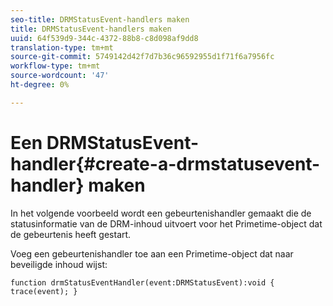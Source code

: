 ```yaml
---
seo-title: DRMStatusEvent-handlers maken
title: DRMStatusEvent-handlers maken
uuid: 64f539d9-344c-4372-88b8-c8d098af9dd8
translation-type: tm+mt
source-git-commit: 5749142d42f7d7b36c96592955d1f71f6a7956fc
workflow-type: tm+mt
source-wordcount: '47'
ht-degree: 0%

---
```



# Een DRMStatusEvent-handler{#create-a-drmstatusevent-handler} maken

In het volgende voorbeeld wordt een gebeurtenishandler gemaakt die de statusinformatie van de DRM-inhoud uitvoert voor het Primetime-object dat de gebeurtenis heeft gestart.

Voeg een gebeurtenishandler toe aan een Primetime-object dat naar beveiligde inhoud wijst:

```
function drmStatusEventHandler(event:DRMStatusEvent):void { trace(event); } 
```

